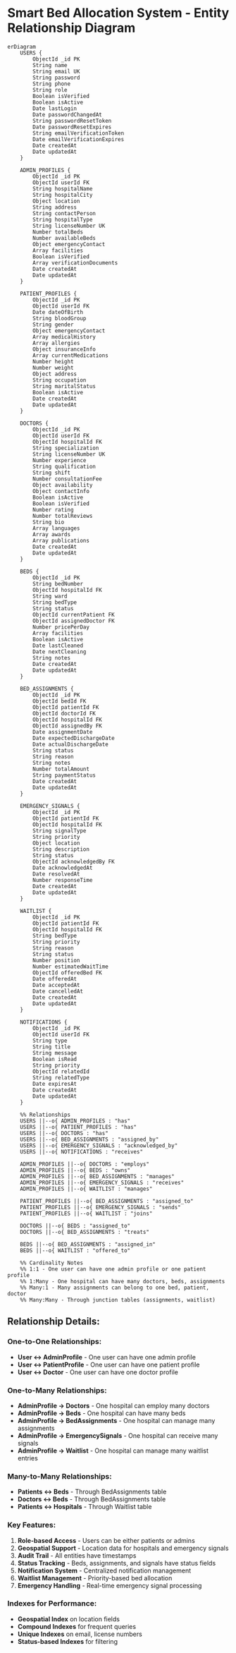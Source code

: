 # Smart Bed Allocation System - Entity Relationship Diagram

```mermaid
erDiagram
    USERS {
        ObjectId _id PK
        String name
        String email UK
        String password
        String phone
        String role
        Boolean isVerified
        Boolean isActive
        Date lastLogin
        Date passwordChangedAt
        String passwordResetToken
        Date passwordResetExpires
        String emailVerificationToken
        Date emailVerificationExpires
        Date createdAt
        Date updatedAt
    }

    ADMIN_PROFILES {
        ObjectId _id PK
        ObjectId userId FK
        String hospitalName
        String hospitalCity
        Object location
        String address
        String contactPerson
        String hospitalType
        String licenseNumber UK
        Number totalBeds
        Number availableBeds
        Object emergencyContact
        Array facilities
        Boolean isVerified
        Array verificationDocuments
        Date createdAt
        Date updatedAt
    }

    PATIENT_PROFILES {
        ObjectId _id PK
        ObjectId userId FK
        Date dateOfBirth
        String bloodGroup
        String gender
        Object emergencyContact
        Array medicalHistory
        Array allergies
        Object insuranceInfo
        Array currentMedications
        Number height
        Number weight
        Object address
        String occupation
        String maritalStatus
        Boolean isActive
        Date createdAt
        Date updatedAt
    }

    DOCTORS {
        ObjectId _id PK
        ObjectId userId FK
        ObjectId hospitalId FK
        String specialization
        String licenseNumber UK
        Number experience
        String qualification
        String shift
        Number consultationFee
        Object availability
        Object contactInfo
        Boolean isActive
        Boolean isVerified
        Number rating
        Number totalReviews
        String bio
        Array languages
        Array awards
        Array publications
        Date createdAt
        Date updatedAt
    }

    BEDS {
        ObjectId _id PK
        String bedNumber
        ObjectId hospitalId FK
        String ward
        String bedType
        String status
        ObjectId currentPatient FK
        ObjectId assignedDoctor FK
        Number pricePerDay
        Array facilities
        Boolean isActive
        Date lastCleaned
        Date nextCleaning
        String notes
        Date createdAt
        Date updatedAt
    }

    BED_ASSIGNMENTS {
        ObjectId _id PK
        ObjectId bedId FK
        ObjectId patientId FK
        ObjectId doctorId FK
        ObjectId hospitalId FK
        ObjectId assignedBy FK
        Date assignmentDate
        Date expectedDischargeDate
        Date actualDischargeDate
        String status
        String reason
        String notes
        Number totalAmount
        String paymentStatus
        Date createdAt
        Date updatedAt
    }

    EMERGENCY_SIGNALS {
        ObjectId _id PK
        ObjectId patientId FK
        ObjectId hospitalId FK
        String signalType
        String priority
        Object location
        String description
        String status
        ObjectId acknowledgedBy FK
        Date acknowledgedAt
        Date resolvedAt
        Number responseTime
        Date createdAt
        Date updatedAt
    }

    WAITLIST {
        ObjectId _id PK
        ObjectId patientId FK
        ObjectId hospitalId FK
        String bedType
        String priority
        String reason
        String status
        Number position
        Number estimatedWaitTime
        ObjectId offeredBed FK
        Date offeredAt
        Date acceptedAt
        Date cancelledAt
        Date createdAt
        Date updatedAt
    }

    NOTIFICATIONS {
        ObjectId _id PK
        ObjectId userId FK
        String type
        String title
        String message
        Boolean isRead
        String priority
        ObjectId relatedId
        String relatedType
        Date expiresAt
        Date createdAt
        Date updatedAt
    }

    %% Relationships
    USERS ||--o{ ADMIN_PROFILES : "has"
    USERS ||--o{ PATIENT_PROFILES : "has"
    USERS ||--o{ DOCTORS : "has"
    USERS ||--o{ BED_ASSIGNMENTS : "assigned_by"
    USERS ||--o{ EMERGENCY_SIGNALS : "acknowledged_by"
    USERS ||--o{ NOTIFICATIONS : "receives"

    ADMIN_PROFILES ||--o{ DOCTORS : "employs"
    ADMIN_PROFILES ||--o{ BEDS : "owns"
    ADMIN_PROFILES ||--o{ BED_ASSIGNMENTS : "manages"
    ADMIN_PROFILES ||--o{ EMERGENCY_SIGNALS : "receives"
    ADMIN_PROFILES ||--o{ WAITLIST : "manages"

    PATIENT_PROFILES ||--o{ BED_ASSIGNMENTS : "assigned_to"
    PATIENT_PROFILES ||--o{ EMERGENCY_SIGNALS : "sends"
    PATIENT_PROFILES ||--o{ WAITLIST : "joins"

    DOCTORS ||--o{ BEDS : "assigned_to"
    DOCTORS ||--o{ BED_ASSIGNMENTS : "treats"

    BEDS ||--o{ BED_ASSIGNMENTS : "assigned_in"
    BEDS ||--o{ WAITLIST : "offered_to"

    %% Cardinality Notes
    %% 1:1 - One user can have one admin profile or one patient profile
    %% 1:Many - One hospital can have many doctors, beds, assignments
    %% Many:1 - Many assignments can belong to one bed, patient, doctor
    %% Many:Many - Through junction tables (assignments, waitlist)
```

## **Relationship Details:**

### **One-to-One Relationships:**
- **User ↔ AdminProfile** - One user can have one admin profile
- **User ↔ PatientProfile** - One user can have one patient profile
- **User ↔ Doctor** - One user can have one doctor profile

### **One-to-Many Relationships:**
- **AdminProfile → Doctors** - One hospital can employ many doctors
- **AdminProfile → Beds** - One hospital can have many beds
- **AdminProfile → BedAssignments** - One hospital can manage many assignments
- **AdminProfile → EmergencySignals** - One hospital can receive many signals
- **AdminProfile → Waitlist** - One hospital can manage many waitlist entries

### **Many-to-Many Relationships:**
- **Patients ↔ Beds** - Through BedAssignments table
- **Doctors ↔ Beds** - Through BedAssignments table
- **Patients ↔ Hospitals** - Through Waitlist table

### **Key Features:**
1. **Role-based Access** - Users can be either patients or admins
2. **Geospatial Support** - Location data for hospitals and emergency signals
3. **Audit Trail** - All entities have timestamps
4. **Status Tracking** - Beds, assignments, and signals have status fields
5. **Notification System** - Centralized notification management
6. **Waitlist Management** - Priority-based bed allocation
7. **Emergency Handling** - Real-time emergency signal processing

### **Indexes for Performance:**
- **Geospatial Index** on location fields
- **Compound Indexes** for frequent queries
- **Unique Indexes** on email, license numbers
- **Status-based Indexes** for filtering 